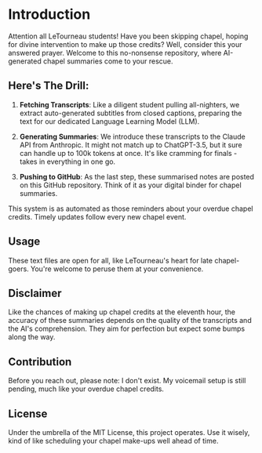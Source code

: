 # Introduction

Attention all LeTourneau students! Have you been skipping chapel, hoping for divine intervention to make up those credits? Well, consider this your answered prayer. Welcome to this no-nonsense repository, where AI-generated chapel summaries come to your rescue.

## Here's The Drill:

1. **Fetching Transcripts**: Like a diligent student pulling all-nighters, we extract auto-generated subtitles from closed captions, preparing the text for our dedicated Language Learning Model (LLM).

2. **Generating Summaries**: We introduce these transcripts to the Claude API from Anthropic. It might not match up to ChatGPT-3.5, but it sure can handle up to 100k tokens at once. It's like cramming for finals - takes in everything in one go.

3. **Pushing to GitHub**: As the last step, these summarised notes are posted on this GitHub repository. Think of it as your digital binder for chapel summaries.

This system is as automated as those reminders about your overdue chapel credits. Timely updates follow every new chapel event.

## Usage

These text files are open for all, like LeTourneau's heart for late chapel-goers. You're welcome to peruse them at your convenience.

## Disclaimer

Like the chances of making up chapel credits at the eleventh hour, the accuracy of these summaries depends on the quality of the transcripts and the AI's comprehension. They aim for perfection but expect some bumps along the way.

## Contribution

Before you reach out, please note: I don't exist. My voicemail setup is still pending, much like your overdue chapel credits.

## License

Under the umbrella of the MIT License, this project operates. Use it wisely, kind of like scheduling your chapel make-ups well ahead of time.

<script>
  var imageNames = [
    "1984.gif",
    "40izk9od7n771.gif",
    "IMG_1368.gif",
    "IMG_4866.jpg",
    "among-us-amogus.gif",
    "apple-rotating-apple.gif",
    "biden-sniff.gif",
    "breaking-bad-walter-white.gif",
    "china-ice-cream.gif",
    "critical-ops-we-do-a-little-trolling.gif",
    "crusader-shocked.gif",
    "dbh-detroit-become-human.gif",
    "donald-trump-dancing.gif",
    "donalturmrp-4.jpg",
    "ea.gif",
    "elmo-fire.gif",
    "elon-musk-smoke.gif",
    "ezgif.com-gif-maker_4.gif",
    "futurama-checkmate.gif",
    "gato-rgb.gif",
    "hack-khaby.gif",
    "holy-cow-holy.gif",
    "huh.gif",
    "image0-19.gif",
    "image0.gif",
    "jack-horner-smile.gif",
    "kenneth-copeland.gif",
    "laughing-ben-shapiro.gif",
    "lithiumare-kiracord.gif",
    "logo512.png",
    "mario-dance.gif",
    "monkeys-2001aspaceodyssey.gif",
    "montymole-monty.gif",
    "touching-grass.gif",
    "wall-talking.gif",
    "wawa-cat.gif",
    "where-is-the-library.gif",
    "wide-putin.gif",
    "yes-sir-yes-boss.gif"
    ];
  var baseUrl = "https://github.com/letu-rebel/hi-pat/blob/main/photos/";
  var randomImageName = imageNames[Math.floor(Math.random() * imageNames.length)];
  var randomImageUrl = baseUrl + randomImageName + "?raw=true";

  document.write('<img src="' + randomImageUrl + '" alt="Random Image" width="350"/>');
</script>

